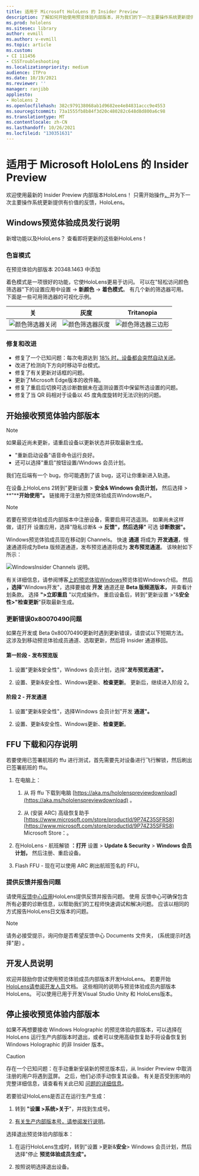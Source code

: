 ```yaml
---
title: 适用于 Microsoft HoloLens 的 Insider Preview
description: 了解如何开始使用预览体验内部版本，并为我们的下一次主要操作系统更新提供有价值的HoloLens。
ms.prod: hololens
ms.sitesec: library
author: evmill
ms.author: v-evmill
ms.topic: article
ms.custom:
- CI 111456
- CSSTroubleshooting
ms.localizationpriority: medium
audience: ITPro
ms.date: 10/19/2021
ms.reviewer: ''
manager: ranjibb
appliesto:
- HoloLens 2
ms.openlocfilehash: 382c979138068ab1d9682ee4e84831accc9e4553
ms.sourcegitcommit: 73a1555fb8b84f3d20c480282c648d8d800a6c98
ms.translationtype: MT
ms.contentlocale: zh-CN
ms.lasthandoff: 10/26/2021
ms.locfileid: "130351631"
---
```

# <a name="insider-preview-for-microsoft-hololens"></a>适用于 Microsoft HoloLens 的 Insider Preview

欢迎使用最新的 Insider Preview 内部版本HoloLens！ 只需开始操作[，](hololens-insider.md#start-receiving-insider-builds)并为下一次主要操作系统更新提供有价值的反馈，HoloLens。

## <a name="windows-insider-release-notes"></a>Windows预览体验成员发行说明

新增功能以及HoloLens？ 查看即将更新的这些新HoloLens！

### <a name="colorblind-mode"></a>色盲模式

在预览体验内部版本 20348.1463 中添加

着色模式是一项很好的功能，它使HoloLens更易于访问。 可以在"轻松访问颜色筛选器"下的设置应用中设置  ->  **新颜色**  ->  **着色模式**。 有几个新的筛选器可用。 下面是一些可用筛选器的可视化示例。

| 关 | 灰度 | Tritanopia |
|-----|-----------|------------|
| ![颜色筛选器关闭](images/colorblind-off.png)   | ![颜色筛选器灰度](images/colorblind-greyscale.png)         | ![颜色筛选器三边形](images/colorblind-tritanopia.png)          |

### <a name="fixes-and-improvements"></a>修复和改进

- 修复了一个已知问题：每次电源达到 [18% 时，设备都会突然自动关闭](hololens-troubleshooting.md#every-time-the-power-goes-to-18-percent-the-device-suddenly-shuts-down-automatically)。
- 改进了检测向下方向时移动平台模式。
- 修复了有关更新对话框的问题。
- 更新了Microsoft Edge版本的收件箱。
- 修复了重启后切换可选诊断数据未在遥测设置页中保留所选设置的问题。
- 修复了当 QR 码相对于设备以 45 度角度旋转时无法识别的问题。

## <a name="start-receiving-insider-builds"></a>开始接收预览体验内部版本

> [!NOTE]
> 如果最近尚未更新，请重启设备以更新状态并获取最新生成。
>
> - "重新启动设备"语音命令运行良好。
> - 还可以选择"重启"按钮设置/Windows 会员计划。
>
> 我们在后端有一个 bug，你可能遇到了该 bug，这可让你重新进入轨道。

在设备上HoloLens 2转到"更新设置  >  **安全& Windows 会员计划，** 然后选择  >  **"****开始使用"。** 链接用于注册为预览体验成员Windows帐户。

> [!NOTE]
> 若要在预览体验成员内部版本中注册设备，需要启用可选遥测。 如果尚未这样做，请打开 设置应用，选择"隐私诊断&  ->  **反馈"，然后选择"** 可选 **诊断数据"。**

Windows预览体验成员现在移动到 Channels。 快速 **通道** 将成为 **开发通道**，慢速通道将成为Beta 版频道通道，发布预览通道将成为 **发布预览通道**。 该映射如下所示：

![WindowsInsider Channels 说明。](images/WindowsInsiderChannels.png)

有关详细信息，请参阅博客[上的预览体验Windows](https://blogs.windows.com/windowsexperience/2020/06/15/introducing-windows-insider-channels)预览体验Windows介绍。
然后 **，选择**"Windows开发"，选择要接收 **开发** 通道还是 **Beta 版频道版本，** 并查看计划条款。
选择 **">立即重启** "以完成操作。 重启设备后，转到"更新设置 >"&**安全性>"检查更新**"获取最新生成。

### <a name="update-error-0x80070490-work-around"></a>更新错误0x80070490问题

如果在开发或 Beta 0x80070490更新时遇到更新错误，请尝试以下短期方法。 这涉及到移动预览体验成员通道、选取更新，然后将 Insider 通道移回。

#### <a name="stage-one---release-preview"></a>第一阶段 - 发布预览版

1. 设置"更新&安全性"，Windows 会员计划，选择"**发布预览通道"。**

2. 设置、更新&安全性、Windows更新、**检查更新**。 更新后，继续进入阶段 2。

#### <a name="stage-two---dev-channel"></a>阶段 2 - 开发通道

1. 设置"更新&安全性"，选择Windows 会员计划"开发 **通道"。**

2. 设置、更新&安全性、Windows更新、**检查更新**。

## <a name="ffu-download-and-flash-directions"></a>FFU 下载和闪存说明

若要使用已签署航班的 ffu 进行测试，首先需要先对设备进行飞行解锁，然后刷出已签署航班的 ffu。

1. 在电脑上：
    1. 从 将 ffu 下载到电脑 [https://aka.ms/hololenspreviewdownload](https://aka.ms/hololenspreviewdownload) 。

    1. 从 (安装 ARC) 高级恢复助手 [https://www.microsoft.com/store/productId/9P74Z35SFRS8](https://www.microsoft.com/store/productId/9P74Z35SFRS8) Microsoft Store：。

1. 在HoloLens - 航班解锁 **：打开** 设置  >  **Update & Security**  >  **Windows 会员计划，** 然后注册、重启设备。

1. Flash FFU - 现在可以使用 ARC 刷出航班签名的 FFU。

### <a name="provide-feedback-and-report-issues"></a>提供反馈并报告问题

请使用[反馈中心应用](hololens-feedback.md)HoloLens提供反馈并报告问题。 使用 反馈中心可确保包含所有必要的诊断信息，以帮助我们的工程师快速调试和解决问题。  应该以相同的方式报告HoloLens日文版本的问题。

> [!NOTE]
> 请务必接受提示，询问你是否希望反馈中心 Documents 文件夹， (系统提示时选择"是) 。 

## <a name="note-for-developers"></a>开发人员说明

欢迎并鼓励你尝试使用预览体验成员内部版本开发HoloLens。  若要开始[HoloLens请参阅开发人员](https://developer.microsoft.com/windows/mixed-reality/development)文档。 这些相同的说明与预览体验成员内部版本HoloLens。  可以使用已用于开发Visual Studio Unity 和 HoloLens版本。

## <a name="stop-receiving-insider-builds"></a>停止接收预览体验内部版本

如果不再想要接收 Windows Holographic 的预览体验内部版本，可以选择在 HoloLens 运行生产内部版本时退出，或者可以使用高级恢复助手将设备恢复到[](hololens-recovery.md)Windows Holographic 的非 Insider 版本。

> [!CAUTION]
> 存在一个已知问题：在手动重新安装新的预览版本后，从 Insider Preview 中取消注册的用户将遇到蓝屏。 之后，他们必须手动恢复其设备。 有关是否受到影响的完整详细信息，请查看有关此已知 [问题的详细信息](hololens-troubleshooting.md#blue-screen-after-unenrolling-from-insider-preview-on-a-device-flashed-with-an-insider-build)。

若要验证HoloLens是否正在运行生产生成：

1. 转到 **"设置 >系统>关于**"，并找到生成号。

1. [有关生产内部版本号，请参阅发行说明](hololens-release-notes.md)。

选择退出预览体验内部版本：

1. 在运行HoloLens生成时，转到"设置 >更新&**安全**> Windows 会员计划，然后选择"停止 **预览体验成员生成"。**

1. 按照说明选择退出设备。

